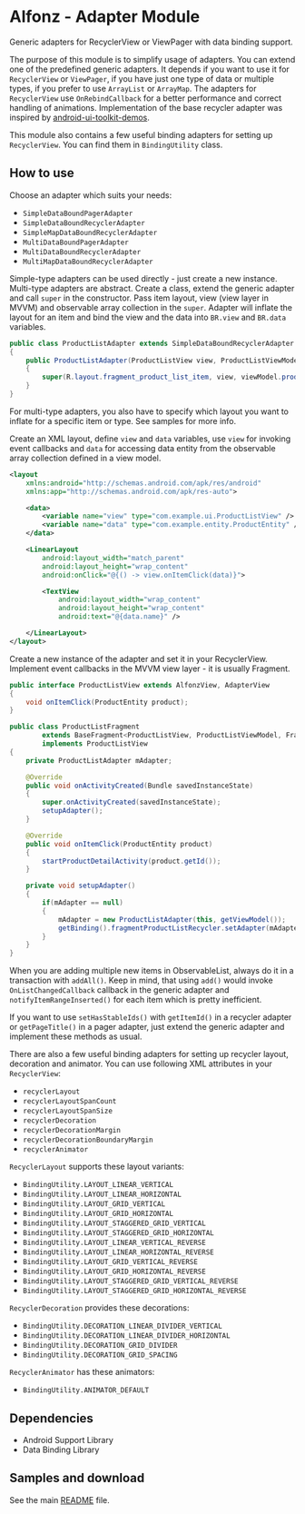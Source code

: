 Alfonz - Adapter Module
=======================

Generic adapters for RecyclerView or ViewPager with data binding support.

The purpose of this module is to simplify usage of adapters. You can extend one of the predefined generic adapters. It depends if you want to use it for `RecyclerView` or `ViewPager`, if you have just one type of data or multiple types, if you prefer to use `ArrayList` or `ArrayMap`. The adapters for `RecyclerView` use `OnRebindCallback` for a better performance and correct handling of animations. Implementation of the base recycler adapter was inspired by [android-ui-toolkit-demos](https://github.com/google/android-ui-toolkit-demos/tree/master/DataBinding/DataBoundRecyclerView).

This module also contains a few useful binding adapters for setting up `RecyclerView`. You can find them in `BindingUtility` class.


How to use
----------

Choose an adapter which suits your needs:

* `SimpleDataBoundPagerAdapter`
* `SimpleDataBoundRecyclerAdapter`
* `SimpleMapDataBoundRecyclerAdapter`
* `MultiDataBoundPagerAdapter`
* `MultiDataBoundRecyclerAdapter`
* `MultiMapDataBoundRecyclerAdapter`

Simple-type adapters can be used directly - just create a new instance. Multi-type adapters are abstract. Create a class, extend the generic adapter and call `super` in the constructor. Pass item layout, view (view layer in MVVM) and observable array collection in the `super`. Adapter will inflate the layout for an item and bind the view and the data into `BR.view` and `BR.data` variables.

```java
public class ProductListAdapter extends SimpleDataBoundRecyclerAdapter
{
	public ProductListAdapter(ProductListView view, ProductListViewModel viewModel)
	{
		super(R.layout.fragment_product_list_item, view, viewModel.products);
	}
}
```

For multi-type adapters, you also have to specify which layout you want to inflate for a specific item or type. See samples for more info.

Create an XML layout, define `view` and `data` variables, use `view` for invoking event callbacks and `data` for accessing data entity from the observable array collection defined in a view model.

```xml
<layout
	xmlns:android="http://schemas.android.com/apk/res/android"
	xmlns:app="http://schemas.android.com/apk/res-auto">

	<data>
		<variable name="view" type="com.example.ui.ProductListView" />
		<variable name="data" type="com.example.entity.ProductEntity" />
	</data>

	<LinearLayout
		android:layout_width="match_parent"
		android:layout_height="wrap_content"
		android:onClick="@{() -> view.onItemClick(data)}">

		<TextView
			android:layout_width="wrap_content"
			android:layout_height="wrap_content"
			android:text="@{data.name}" />

	</LinearLayout>
</layout>
```

Create a new instance of the adapter and set it in your RecyclerView. Implement event callbacks in the MVVM view layer - it is usually Fragment.

```java
public interface ProductListView extends AlfonzView, AdapterView
{
	void onItemClick(ProductEntity product);
}
```

```java
public class ProductListFragment
		extends BaseFragment<ProductListView, ProductListViewModel, FragmentProductListBinding>
		implements ProductListView
{
	private ProductListAdapter mAdapter;

	@Override
	public void onActivityCreated(Bundle savedInstanceState)
	{
		super.onActivityCreated(savedInstanceState);
		setupAdapter();
	}

	@Override
	public void onItemClick(ProductEntity product)
	{
		startProductDetailActivity(product.getId());
	}

	private void setupAdapter()
	{
		if(mAdapter == null)
		{
			mAdapter = new ProductListAdapter(this, getViewModel());
			getBinding().fragmentProductListRecycler.setAdapter(mAdapter);
		}
	}
}
```

When you are adding multiple new items in ObservableList, always do it in a transaction with `addAll()`. Keep in mind, that using `add()` would invoke `OnListChangedCallback` callback in the generic adapter and `notifyItemRangeInserted()` for each item which is pretty inefficient.

If you want to use `setHasStableIds()` with `getItemId()` in a recycler adapter or `getPageTitle()` in a pager adapter, just extend the generic adapter and implement these methods as usual.

There are also a few useful binding adapters for setting up recycler layout, decoration and animator. You can use following XML attributes in your `RecyclerView`:

* `recyclerLayout`
* `recyclerLayoutSpanCount`
* `recyclerLayoutSpanSize`
* `recyclerDecoration`
* `recyclerDecorationMargin`
* `recyclerDecorationBoundaryMargin`
* `recyclerAnimator`

`RecyclerLayout` supports these layout variants:

* `BindingUtility.LAYOUT_LINEAR_VERTICAL`
* `BindingUtility.LAYOUT_LINEAR_HORIZONTAL`
* `BindingUtility.LAYOUT_GRID_VERTICAL`
* `BindingUtility.LAYOUT_GRID_HORIZONTAL`
* `BindingUtility.LAYOUT_STAGGERED_GRID_VERTICAL`
* `BindingUtility.LAYOUT_STAGGERED_GRID_HORIZONTAL`
* `BindingUtility.LAYOUT_LINEAR_VERTICAL_REVERSE`
* `BindingUtility.LAYOUT_LINEAR_HORIZONTAL_REVERSE`
* `BindingUtility.LAYOUT_GRID_VERTICAL_REVERSE`
* `BindingUtility.LAYOUT_GRID_HORIZONTAL_REVERSE`
* `BindingUtility.LAYOUT_STAGGERED_GRID_VERTICAL_REVERSE`
* `BindingUtility.LAYOUT_STAGGERED_GRID_HORIZONTAL_REVERSE`

`RecyclerDecoration` provides these decorations:

* `BindingUtility.DECORATION_LINEAR_DIVIDER_VERTICAL`
* `BindingUtility.DECORATION_LINEAR_DIVIDER_HORIZONTAL`
* `BindingUtility.DECORATION_GRID_DIVIDER`
* `BindingUtility.DECORATION_GRID_SPACING`

`RecyclerAnimator` has these animators:

* `BindingUtility.ANIMATOR_DEFAULT`


Dependencies
------------

* Android Support Library
* Data Binding Library


Samples and download
--------------------

See the main [README](https://github.com/petrnohejl/Alfonz/) file.
